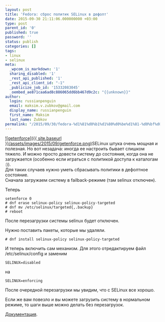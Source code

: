 ```yaml
---
layout: post
title: 'Fedora: сброс политик SELinux в дефолт'
date: 2015-09-30 21:11:06.000000000 +03:00
type: post
parent_id: '0'
published: true
password: ''
status: publish
categories: []
tags:
- linux
- selinux
meta:
  _wpcom_is_markdown: '1'
  sharing_disabled: '1'
  _rest_api_published: '1'
  _rest_api_client_id: "-1"
  _publicize_job_id: '15332083045'
  _oembed_ae871caa6ad8c886065dd6bb467d9c2c: "{{unknown}}"
author:
  login: russianpenguin
  email: maksim.v.zubkov@gmail.com
  display_name: russianpenguin
  first_name: Maksim
  last_name: Zubkov
permalink: "/2015/09/30/fedora-%d1%81%d0%b1%d1%80%d0%be%d1%81-%d0%bf%d0%be%d0%bb%d0%b8%d1%82%d0%b8%d0%ba-selinux-%d0%b2-%d0%b4%d0%b5%d1%84%d0%be%d0%bb%d1%82/"
---
```

[![getenforce]({{ site.baseurl }}/assets/images/2015/09/getenforce.png)](/2015/09/getenforce.png)SELinux штука очень мощная и полезная. Но вот незадача: иногда ее настроить бывает слишком тяжело. И можно просто довести систему до состояния, когда она не загружается (особенно если играться с политикой доступа к каталогам :)).  
Для таких случаев нужно уметь сбрасывать политики в дефолтное состояние.  
Сначала загружаем систему в failback-режиме (там selinux отключен).

Теперь  
```
setenforce 0  
# dnf erase selinux-policy selinux-policy-targeted  
# dnf mv /etc/selinux/targeted{,.backup}  
# reboot
```

После перезагрузки системы selinux будет отключен.

Нужно поставить пакеты, которые мы удаляли.  
```
# dnf install selinux-policy selinux-policy-targeted
```

И теперь включить сам механизм. Для этого отредактируем файл /etc/selinux/config и заменим  
```
SELINUX=disabled
```  
на  
```
SELINUX=enforcing
```

После очередной перезагрузки мы увидим, что с SELinux все хорошо.

Если же вам повезло и вы можете загрузить систему в нормальном режиме, то шаги выше можно делать без перезагрузок.

[Документация](https://docs.fedoraproject.org/en-US/Fedora/21/html/SELinux_Users_and_Administrators_Guide/index.html).

